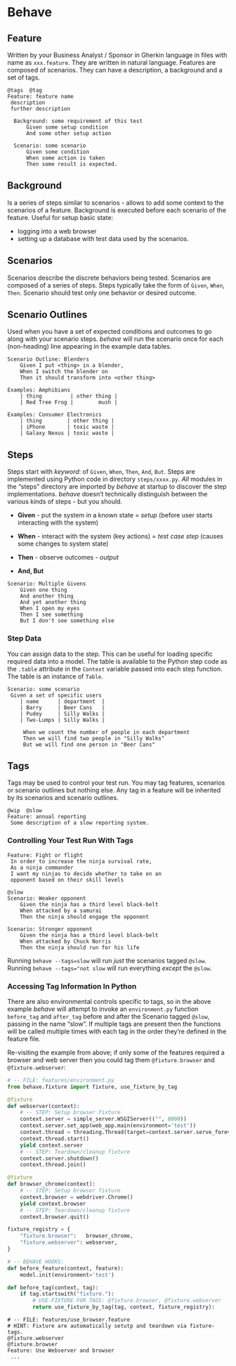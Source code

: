 # Behave

## Feature
Written by your Business Analyst / Sponsor in Gherkin language in files with name as `xxx.feature`. They are written in natural language.
Features are composed of scenarios. 
They can have a description, a background and a set of tags.
```gherkin
@tags  @tag
Feature: feature name
 description
 further description

  Background: some requirement of this test
      Given some setup condition
      And some other setup action

  Scenario: some scenario
      Given some condition
      When some action is taken
      Then some result is expected.
  ```

## Background
Is a series of steps similar to scenarios - allows to add some context to the scenarios of a feature.
Background is executed before each scenario of the feature.
Useful for setup basic state:
-   logging into a web browser 
-   setting up a database with test data used by the scenarios.

## Scenarios
Scenarios describe the discrete behaviors being tested.
Scenarios are composed of a series of steps. Steps typically take the form of `Given`, `When`, `Then`.
Scenario should test only one behavior or desired outcome.

## Scenario Outlines
Used when you have a set of expected conditions and outcomes to go along with your scenario steps.
_behave_ will run the scenario once for each (non-heading) line appearing in the example data tables.
```gherkin
Scenario Outline: Blenders
    Given I put <thing> in a blender,
    When I switch the blender on
    Then it should transform into <other thing>

Examples: Amphibians
    | thing         | other thing |
    | Red Tree Frog |        mush |

Examples: Consumer Electronics
    | thing        | other thing |
    | iPhone       | toxic waste |
    | Galaxy Nexus | toxic waste |
```

## Steps
Steps start with _keyword_: of `Given`,  `When`,  `Then`,  `And`, `But`.
Steps are implemented using Python code in directory `steps/xxxx.py`. _All_ modules in the “steps” directory are imported by _behave_ at startup to discover the step implementations. 
_behave_ doesn’t technically distinguish between the various kinds of steps - but you should.

- **Given** - put the system in a known state = _setup_ 
(before user starts interacting with the system)

- **When** - interact with the system (key actions) = _test case step_
(causes some changes to system state)

- **Then** - observe outcomes - _output_

- **And, But**
```gherkin
Scenario: Multiple Givens
    Given one thing
    And another thing
    And yet another thing
    When I open my eyes
    Then I see something
    But I don't see something else
```

### Step Data
You can assign data to the step. This can be useful for loading specific required data into a model.
The table is available to the Python step code as the `.table` attribute in the `Context` variable passed into each step function.
The table is an instance of `Table`.
```gherkin
Scenario: some scenario
 Given a set of specific users
    | name      | department  |
    | Barry     | Beer Cans   |
    | Pudey     | Silly Walks |
    | Two-Lumps | Silly Walks |

     When we count the number of people in each department
     Then we will find two people in "Silly Walks"
     But we will find one person in "Beer Cans"
```

## Tags
Tags may be used to control your test run. You may tag features, scenarios or scenario outlines but nothing else.
Any tag in a feature will be inherited by its scenarios and scenario outlines.
```gherkin
@wip  @slow
Feature: annual reporting
 Some description of a slow reporting system.
```

### Controlling Your Test Run With Tags
```gherkin
Feature: Fight or flight
 In order to increase the ninja survival rate,
 As a ninja commander
 I want my ninjas to decide whether to take on an
 opponent based on their skill levels

@slow
Scenario: Weaker opponent
    Given the ninja has a third level black-belt
    When attacked by a samurai
    Then the ninja should engage the opponent

Scenario: Stronger opponent
    Given the ninja has a third level black-belt
    When attacked by Chuck Norris
    Then the ninja should run for his life
```
Running `behave --tags=slow` will run _just_ the scenarios tagged `@slow`.
Running `behave --tags="not slow` will run everything _except_ the `@slow`.

###  Accessing Tag Information In Python
There are also environmental controls specific to tags, so in the above example _behave_ will attempt to invoke an `environment.py` function `before_tag` and `after_tag` before and after the Scenario tagged `@slow`, passing in the name “slow”. If multiple tags are present then the functions will be called multiple times with each tag in the order they’re defined in the feature file.

Re-visiting the example from above; if only some of the features required a browser and web server then you could tag them `@fixture.browser` and `@fixture.webserver`:
```python
# -- FILE: features/environment.py
from behave.fixture import fixture, use_fixture_by_tag

@fixture
def webserver(context):
    # -- STEP: Setup browser fixture
    context.server = simple_server.WSGIServer(("", 8000))
    context.server.set_app(web_app.main(environment='test'))
    context.thread = threading.Thread(target=context.server.serve_forever)
    context.thread.start()
    yield context.server
    # -- STEP: Teardown/cleanup fixture
    context.server.shutdown()
    context.thread.join()

@fixture
def browser_chrome(context):
    # -- STEP: Setup browser fixture
    context.browser = webdriver.Chrome()
    yield context.browser
    # -- STEP: Teardown/cleanup fixture
    context.browser.quit()

fixture_registry = {
    "fixture.browser":   browser_chrome,
    "fixture.webserver": webserver,
}

# -- BEHAVE HOOKS:
def before_feature(context, feature):
    model.init(environment='test')

def before_tag(context, tag):
    if tag.startswith("fixture."):
        # USE-FIXTURE FOR TAGS: @fixture.browser, @fixture.webserver
        return use_fixture_by_tag(tag, context, fixture_registry):
```
```gherkin
# -- FILE: features/use_browser.feature
# HINT: Fixture are automatically setutp and teardown via fixture-tags.
@fixture.webserver
@fixture.browser
Feature: Use Webserver and browser
 ...
```
